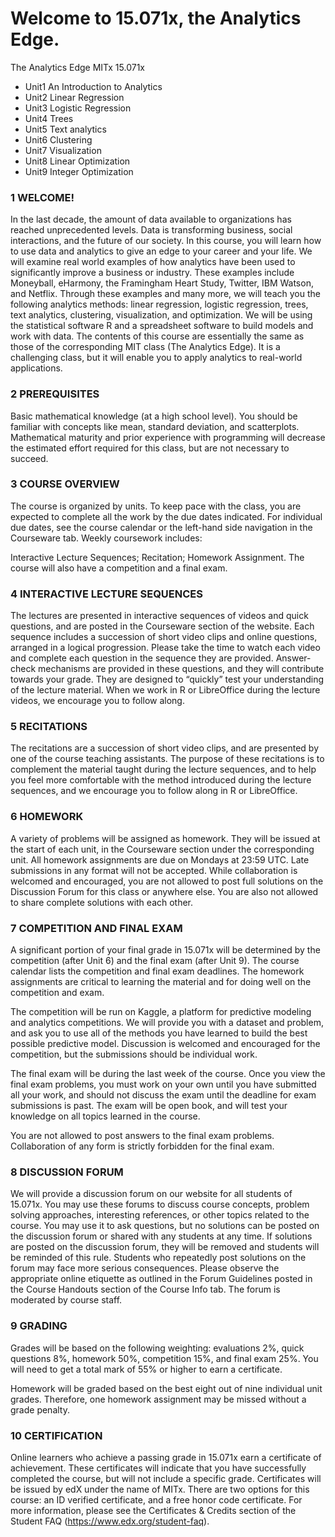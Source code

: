 # Welcome to 15.071x, the Analytics Edge.

The Analytics Edge MITx 15.071x

- Unit1 An Introduction to Analytics
- Unit2 Linear Regression
- Unit3 Logistic Regression
- Unit4 Trees
- Unit5 Text analytics
- Unit6 Clustering
- Unit7 Visualization
- Unit8 Linear Optimization
- Unit9 Integer Optimization


### 1 WELCOME!

In the last decade, the amount of data available to organizations has reached unprecedented levels. Data is transforming business, social interactions, and the future of our society. In this course, you will learn how to use data and analytics to give an edge to your career and your life. We will examine real world examples of how analytics have been used to significantly improve a business or industry. These examples include Moneyball, eHarmony, the Framingham Heart Study, Twitter, IBM Watson, and Netflix. Through these examples and many more, we will teach you the following analytics methods: linear regression, logistic regression, trees, text analytics, clustering, visualization, and optimization. We will be using the statistical software R and a spreadsheet software to build models and work with data. The contents of this course are essentially the same as those of the corresponding MIT class (The Analytics Edge). It is a challenging class, but it will enable you to apply analytics to real-world applications. 

 

### 2 PREREQUISITES


Basic mathematical knowledge (at a high school level). You should be familiar with concepts like mean, standard deviation, and scatterplots. Mathematical maturity and prior experience with programming will decrease the estimated effort required for this class, but are not necessary to succeed. 

 

### 3 COURSE OVERVIEW

The course is organized by units. To keep pace with the class, you are expected to complete all the work by the due dates indicated. For individual due dates, see the course calendar or the left-hand side navigation in the Courseware tab. Weekly coursework includes:

Interactive Lecture Sequences;
Recitation;
Homework Assignment.
The course will also have a competition and a final exam.

 

### 4 INTERACTIVE LECTURE SEQUENCES

The lectures are presented in interactive sequences of videos and quick questions, and are posted in the Courseware section of the website. Each sequence includes a succession of short video clips and online questions, arranged in a logical progression. Please take the time to watch each video and complete each question in the sequence they are provided. Answer-check mechanisms are provided in these questions, and they will contribute towards your grade. They are designed to “quickly” test your understanding of the lecture material. When we work in R or LibreOffice during the lecture videos, we encourage you to follow along.

 

### 5 RECITATIONS

The recitations are a succession of short video clips, and are presented by one of the course teaching assistants. The purpose of these recitations is to complement the material taught during the lecture sequences, and to help you feel more comfortable with the method introduced during the lecture sequences, and we encourage you to follow along in R or LibreOffice.

 

### 6 HOMEWORK

A variety of problems will be assigned as homework. They will be issued at the start of each unit, in the Courseware section under the corresponding unit. All homework assignments are due on Mondays at 23:59 UTC. Late submissions in any format will not be accepted. While collaboration is welcomed and encouraged, you are not allowed to post full solutions on the Discussion Forum for this class or anywhere else. You are also not allowed to share complete solutions with each other.

 

### 7 COMPETITION AND FINAL EXAM

A significant portion of your final grade in 15.071x will be determined by the competition (after Unit 6) and the final exam (after Unit 9). The course calendar lists the competition and final exam deadlines. The homework assignments are critical to learning the material and for doing well on the competition and exam.

The competition will be run on Kaggle, a platform for predictive modeling and analytics competitions. We will provide you with a dataset and problem, and ask you to use all of the methods you have learned to build the best possible predictive model. Discussion is welcomed and encouraged for the competition, but the submissions should be individual work.

The final exam will be during the last week of the course. Once you view the final exam problems, you must work on your own until you have submitted all your work, and should not discuss the exam until the deadline for exam submissions is past. The exam will be open book, and will test your knowledge on all topics learned in the course.

You are not allowed to post answers to the final exam problems. Collaboration of any form is strictly forbidden for the final exam.

 

### 8 DISCUSSION FORUM


We will provide a discussion forum on our website for all students of 15.071x. You may use these forums to discuss course concepts, problem solving approaches, interesting references, or other topics related to the course. You may use it to ask questions, but no solutions can be posted on the discussion forum or shared with any students at any time. If solutions are posted on the discussion forum, they will be removed and students will be reminded of this rule. Students who repeatedly post solutions on the forum may face more serious consequences. Please observe the appropriate online etiquette as outlined in the Forum Guidelines posted in the Course Handouts section of the Course Info tab. The forum is moderated by course staff.

 

### 9 GRADING

Grades will be based on the following weighting: evaluations 2%, quick questions 8%, homework 50%, competition 15%, and final exam 25%. You will need to get a total mark of 55% or higher to earn a certificate. 

Homework will be graded based on the best eight out of nine individual unit grades. Therefore, one homework assignment may be missed without a grade penalty.

 

### 10 CERTIFICATION

Online learners who achieve a passing grade in 15.071x earn a certificate of achievement. These certificates will indicate that you have successfully completed the course, but will not include a specific grade. Certificates will be issued by edX under the name of MITx. There are two options for this course: an ID verified certificate, and a free honor code certificate. For more information, please see the Certificates & Credits section of the Student FAQ (https://www.edx.org/student-faq).
